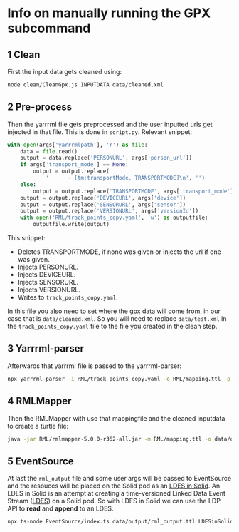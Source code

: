 # Info on manually running the GPX subcommand

## 1 Clean

First the input data gets cleaned using:

```sh
node clean/CleanGpx.js INPUTDATA data/cleaned.xml
```

## 2 Pre-process

Then the yarrrml file gets preprocessed and the user inputted urls get injected in that file. This is done in `script.py`.
Relevant snippet:

```python
with open(args['yarrrmlpath'], 'r') as file:
    data = file.read()
    output = data.replace('PERSONURL', args['person_url'])
    if args['transport_mode'] == None:
        output = output.replace(
            '      - [tm:transportMode, TRANSPORTMODE]\n', '')
    else:
        output = output.replace('TRANSPORTMODE', args['transport_mode'])
    output = output.replace('DEVICEURL', args['device'])
    output = output.replace('SENSORURL', args['sensor'])
    output = output.replace('VERSIONURL', args['versionId'])
    with open('RML/track_points_copy.yaml', 'w') as outputfile:
        outputfile.write(output)
```

This snippet:

-   Deletes TRANSPORTMODE, if none was given or injects the url if one was given.
-   Injects PERSONURL.
-   Injects DEVICEURL.
-   Injects SENSORURL.
-   Injects VERSIONURL.
-   Writes to `track_points_copy.yaml`.

In this file you also need to set where the gpx data will come from, in our case that is `data/cleaned.xml`.
So you will need to replace `data/test.xml` in the `track_points_copy.yaml` file to the file you created in the clean step.

## 3 Yarrrml-parser

Afterwards that yarrrml file is passed to the yarrrml-parser:

```sh
npx yarrrml-parser -i RML/track_points_copy.yaml -o RML/mapping.ttl -p
```

## 4 RMLMapper

Then the RMLMapper with use that mappingfile and the cleaned inputdata to create a turtle file:

```sh
java -jar RML/rmlmapper-5.0.0-r362-all.jar -m RML/mapping.ttl -o data/output/rml_output.ttl
```

## 5 EventSource

At last the `rml_output` file and some user args will be passed to EventSource and the resouces will be placed on the Solid pod as an [LDES in Solid](https://woutslabbinck.github.io/LDESinLDP).
An LDES in Solid is an attempt at creating a time-versioned Linked Data Event Stream ([LDES](https://semiceu.github.io/LinkedDataEventStreams/)) on a Solid pod.
So with LDES in Solid we can use the LDP API to **read** and **append** to an LDES.

```sh
npx ts-node EventSource/index.ts data/output/rml_output.ttl LDESinSolidURL versionId amount authenticationFile timestamppath
```
